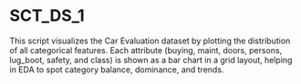 # SCT_DS_1
This script visualizes the Car Evaluation dataset by plotting the distribution of all categorical features. Each attribute (buying, maint, doors, persons, lug_boot, safety, and class) is shown as a bar chart in a grid layout, helping in EDA to spot category balance, dominance, and trends.
